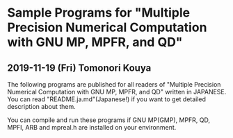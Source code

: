 Sample Programs 
for "Multiple Precision Numerical Computation with GNU MP, MPFR, and QD"
============================================================

2019-11-19 (Fri) Tomonori Kouya
---------------------------------

The following programs are published for all readers of 
"Multiple Precision Numerical Computation with GNU MP, MPFR, and QD" written in JAPANESE.
You can read "README.ja.md"(Japanese!) if you want to get detailed description about them.

You can compile and run these programs if GNU MP(GMP), MPFR, QD, MPFI, ARB and mpreal.h
are installed on your environment.

